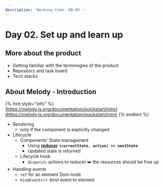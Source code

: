 ```yaml
---
description: 'Working time: 08:00 ~'
---
```


# Day 02. Set up and learn up

## More about the product

* Getting familiar with the terminogies of the product
* Repository and task board
* Tech stacks

## About Melody - Introduction

{% hint style="info" %}
[https://melody.js.org/documentation/quickstart/intro](https://melody.js.org/documentation/quickstart/intro)
{% endhint %}

* Rendering
  * only if the component is explicitly changed
* Lifecycle
  * Components' State management
    * Using [**reducer**](https://redux.js.org/basics/reducers/) **`(currentState, action) => nextState`**
    * Updated state is returned
  * Lifecycle hook
    * `dispatch`: actions to reducer ➡️ the resources should be free up
* Handling events
  * `ref` for an element Dom node
  * `bindEvents()`: bind event to element



